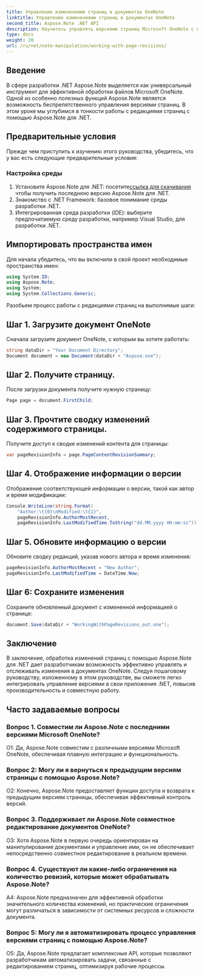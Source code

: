 ```yaml
---
title: Управление изменениями страниц в документах OneNote
linktitle: Управление изменениями страниц в документах OneNote
second_title: Aspose.Note .NET API
description: Научитесь управлять версиями страниц Microsoft OneNote с помощью Aspose.Note. Пошаговое руководство по плавной интеграции и контролю версий в ваших приложениях .NET.
type: docs
weight: 20
url: /ru/net/note-manipulation/working-with-page-revisions/
---
```

## Введение

В сфере разработки .NET Aspose.Note выделяется как универсальный инструмент для эффективной обработки файлов Microsoft OneNote. Одной из особенно полезных функций Aspose.Note является возможность беспрепятственного управления версиями страниц. В этом уроке мы углубимся в тонкости работы с редакциями страниц с помощью Aspose.Note для .NET.

## Предварительные условия

Прежде чем приступить к изучению этого руководства, убедитесь, что у вас есть следующие предварительные условия:

### Настройка среды

1.  Установите Aspose.Note для .NET: посетите[ссылка для скачивания](https://releases.aspose.com/note/net/) чтобы получить последнюю версию Aspose.Note для .NET.
2. Знакомство с .NET Framework: базовое понимание среды разработки .NET.
3. Интегрированная среда разработки (IDE): выберите предпочитаемую среду разработки, например Visual Studio, для разработки .NET.

## Импортировать пространства имен

Для начала убедитесь, что вы включили в свой проект необходимые пространства имен:

```csharp
using System.IO;
using Aspose.Note;
using System;
using System.Collections.Generic;
```

Разобьем процесс работы с редакциями страниц на выполнимые шаги:

## Шаг 1. Загрузите документ OneNote

Сначала загрузите документ OneNote, с которым вы хотите работать:

```csharp
string dataDir = "Your Document Directory";
Document document = new Document(dataDir + "Aspose.one");
```

## Шаг 2. Получите страницу.

После загрузки документа получите нужную страницу:

```csharp
Page page = document.FirstChild;
```

## Шаг 3. Прочтите сводку изменений содержимого страницы.

Получите доступ к сводке изменений контента для страницы:

```csharp
var pageRevisionInfo = page.PageContentRevisionSummary;
```

## Шаг 4. Отображение информации о версии

Отображение соответствующей информации о версии, такой как автор и время модификации:

```csharp
Console.WriteLine(string.Format(
    "Author:\t{0}\nModified:\t{1}",
    pageRevisionInfo.AuthorMostRecent,
    pageRevisionInfo.LastModifiedTime.ToString("dd.MM.yyyy HH:mm:ss")));
```

## Шаг 5. Обновите информацию о версии

Обновите сводку редакций, указав нового автора и время изменения:

```csharp
pageRevisionInfo.AuthorMostRecent = "New Author";
pageRevisionInfo.LastModifiedTime = DateTime.Now;
```

## Шаг 6: Сохраните изменения

Сохраните обновленный документ с измененной информацией о странице:

```csharp
document.Save(dataDir + "WorkingWithPageRevisions_out.one");
```

## Заключение

В заключение, обработка изменений страниц с помощью Aspose.Note для .NET дает разработчикам возможность эффективно управлять и отслеживать изменения в документах OneNote. Следуя пошаговому руководству, изложенному в этом руководстве, вы сможете легко интегрировать управление версиями в свои приложения .NET, повысив производительность и совместную работу.

## Часто задаваемые вопросы

### Вопрос 1. Совместим ли Aspose.Note с последними версиями Microsoft OneNote?

О1: Да, Aspose.Note совместим с различными версиями Microsoft OneNote, обеспечивая плавную интеграцию и функциональность.

### Вопрос 2: Могу ли я вернуться к предыдущим версиям страницы с помощью Aspose.Note?

О2: Конечно, Aspose.Note предоставляет функции доступа и возврата к предыдущим версиям страницы, обеспечивая эффективный контроль версий.

### Вопрос 3. Поддерживает ли Aspose.Note совместное редактирование документов OneNote?

О3: Хотя Aspose.Note в первую очередь ориентирован на манипулирование документами и управление ими, он не обеспечивает непосредственно совместное редактирование в реальном времени.

### Вопрос 4. Существуют ли какие-либо ограничения на количество ревизий, которые может обрабатывать Aspose.Note?

A4: Aspose.Note предназначен для эффективной обработки значительного количества изменений, но практические ограничения могут различаться в зависимости от системных ресурсов и сложности документа.

### Вопрос 5: Могу ли я автоматизировать процесс управления версиями страниц с помощью Aspose.Note?

О5: Да, Aspose.Note предлагает комплексные API, которые позволяют разработчикам автоматизировать задачи, связанные с редактированием страниц, оптимизируя рабочие процессы.